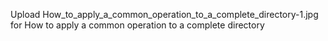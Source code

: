 Upload How_to_apply_a_common_operation_to_a_complete_directory-1.jpg for How to apply a common operation to a complete directory
